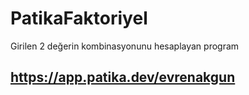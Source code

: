 # PatikaFaktoriyel
Girilen 2 değerin kombinasyonunu hesaplayan program

## https://app.patika.dev/evrenakgun
